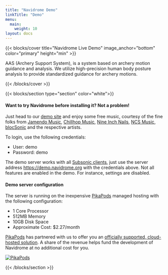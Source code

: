 ```yaml
---
title: "Navidrome Demo"
linkTitle: "Demo"
menu:
  main:
    weight: 10
layout: docs
---
```


{{< blocks/cover title="Navidrome Live Demo" image_anchor="bottom" color="primary" height="min" >}}

<p class="lead mt-5">
  AAS (Archery Support System), is a system based on archery motion guidance and analysis. We utilize high-precision human body posture analysis to provide standardized guidance for archery motions.
</p>

{{< /blocks/cover >}}

{{< blocks/section type="section" color="white">}}

#### Want to try Navidrome before installing it? Not a problem!
Just head to our [demo site](https://demo.navidrome.org) and enjoy some free music, courtesy of the fine folks from [Jamendo Music](https://jamendo.com), [Chillhop Music](https://chillhop.com), [Nine Inch Nails](https://www.nin.com/nine-inch-nails-ghosts-v-vi-available-now/), [NCS Music](https://www.ncsmusic.com/), [blocSonic](https://blocsonic.com/) and the respective artists.

To login, use the following credentials:

* User: demo
* Password: demo

The demo server works with all [Subsonic clients](/docs/overview/#apps), just use the server address https://demo.navidrome.org with the credentials above. 
Not all features are enabled in the demo. For instance, settings are disabled.

#### Demo server configuration

The server is running on the inexpensive [PikaPods](https://www.pikapods.com/pods?run=navidrome) managed hosting with the following configuration:
* 1 Core Processor
* 512MB Memory
* 10GB Disk Space
* Approximate Cost: $2.27/month

[PikaPods](https://www.pikapods.com) has partnered with us to offer you an
[officially supported, cloud-hosted solution](/docs/installation/managed/#pikapods).
A share of the revenue helps fund the development of Navidrome at no additional cost for you.

[![PikaPods](https://www.pikapods.com/static/run-button.svg)](https://www.pikapods.com/pods?run=navidrome)

{{< /blocks/section >}}
